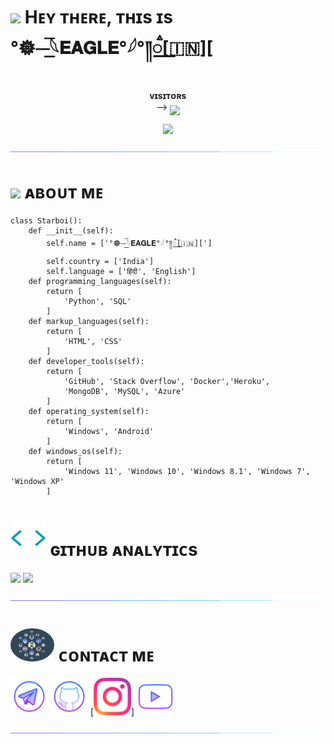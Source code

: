 

<h1> <img src="https://github.com/itz-star-boi/itz-star-boi/blob/main/resources/codes.webp" width="70px"> Hᴇʏ ᴛʜᴇʀᴇ, ᴛʜɪs ɪs °𖣔⏤͟͟͞𓆩𝐄𝐀𝐆𝐋𝐄°𓆪°༎꯭ࠫ[🇮🇳][ </h1>
<p align="center">
    <b>ᴠɪsɪᴛᴏʀs</b><br>
 -->    <img align="middle" src="https://profile-counter.glitch.me/LofiGodam/count.svg" />
</p>

<p align="center">

<img src="https://te.legra.ph/file/dfc25cc938586c670d0f8.jpg">

</p>

[<img src="https://github.com/LofiGodam/LofiGodam/blob/main/resources/hr.gif"/>](https://github.com/LofiGodam)

<h1> <img src="https://github.com/LofiGodam/itz-star-boi/blob/main/resources/Star.png" width="55px"> ᴀʙᴏᴜᴛ ᴍᴇ </h1>

```python3
class Starboi():
    def __init__(self):
        self.name = ['°𖣔⏤͟͟͞𓆩𝐄𝐀𝐆𝐋𝐄°𓆪°༎꯭ࠫ[🇮🇳][']
        self.country = ['India']
        self.language = ['हिंदी', 'English']
    def programming_languages(self):
        return [
            'Python', 'SQL'
        ]
    def markup_languages(self):
        return [
            'HTML', 'CSS'
        ]
    def developer_tools(self):
        return [
            'GitHub', 'Stack Overflow', 'Docker','Heroku',
            'MongoDB', 'MySQL', 'Azure'
        ]
    def operating_system(self):
        return [
            'Windows', 'Android'
        ]
    def windows_os(self):
        return [
            'Windows 11', 'Windows 10', 'Windows 8.1', 'Windows 7', 'Windows XP'
        ]
 ```
<h1> <img src = "https://github.com/LofiGodam/LofiGodam/blob/main/resources/analytics.webp" width="57px"> ɢɪᴛʜᴜʙ ᴀɴᴀʟʏᴛɪᴄs </h1>

[<img src="https://github-readme-stats.vercel.app/api?username=LofiGodam&count_private=true&show_icons=true&theme=chartreuse-dark&custom_title=What%27s+the+craic?&include_all_commits=true&hide_border=true&bg_color=000000" width="49%">](https://github.com/LofiGodam)  [<img src="https://github-readme-streak-stats.herokuapp.com/?user=LofiGodam&theme=chartreuse-dark&hide_border=True&bg_color=000000" width="49%">](https://github.com/LofiGodam)

[<img src="https://github.com/LofiGodam/LofiGodam/blob/main/resources/hr.gif"/>](https://github.com/LofiGodam)

<h1> <img src="https://github.com/LofiGodam/LofiGodam/blob/main/resources/connect.gif" width="70px" style="border-radius: 50%"> ᴄᴏɴᴛᴀᴄᴛ ᴍᴇ </h1>

 [<img src="https://github.com/LofiGodam/LofiGodam/blob/main/resources/telegram_icon.png" width="60px">](https://t.me/EAGLE_BACK) [<img src="https://github.com/LofiGodam/LofiGodam/blob/main/resources/github_icon.png" width="60px">](https://github.com/LofiGodam) [<img src="https://github.com/LofiGodam/LofiGodam/blob/main/resources/Instagram_icon.png" width="60px">] [<img src="https://github.com/LofiGodam/LofiGodam/blob/main/resources/youtube_icon.png" width="60px">](https://youtube.com/@Lofi2007)

[<img src="https://github.com/LofiGodam/LofiGodam/blob/main/resources/hr.gif"/>](https://github.com/LofiGodam)
